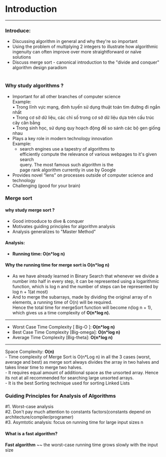 # Introduction
---  
### Introduce:  
- Discussing algorithm in general  and why they're so important  
- Using the problem of multiplying 2 integers to illustrate how algorithmic ingenuity can often improve over more straightforward or naïve solutions  
- Discuss merge sort - canonical introduction to the "divide and conquer" algorithm design paradism   
 
 
 
### Why study algorithms ?  
- Important for all other branches of computer science  
Example:   
	• Trong lĩnh vực mạng, đinh tuyến sử dụng thuật toán tìm đường đi ngắn nhất  
	• Trong cơ sở dữ liệu, các chỉ số trong cơ sở dữ liệu dựa trên cấu trúc cây cân bằng  
	• Trong sinh học, sử dụng quy hoạch động để so sánh các bộ gen giống nhau   
- Plays a key  role in modern technology innovation   
Example:   
	- search  engines use a tapestry of algorithms to  
	efficiently compute the relevance of  various webpages to it's given search  
	query.  The most famous such algorithm is the  
	page rank algorithm currently in use by  Google  
- Provides novel “lens” on processes outside of computer science and technology   
- Challenging (good for your brain)

### Merge sort
#### why study merge sort ? 
- Good introoduce to dive & conquer
- Motivates guiding principles for algorithm analysis
- Analysis generalizes to "Master Method"


#### Analysis:
- **Running time: O(n*log n)**
#### Why the running time for merge sort is O(n*log n)  
- As we have already learned in Binary Search that whenever we divide a number into half in every step, it can be represented using a logarithmic function, which is log n and the number of steps can be represented by log n + 1(at most)  
- And to merge the subarrays, made by dividing the original array of n elements, a running time of O(n) will be required.  
Hence the total time for mergeSort function will become n(log n + 1), which gives us a time complexity of **O(n*log n).**    
---
- Worst Case Time Complexity [ Big-O ]: **O(n*log n)**      
- Best Case Time Complexity [Big-omega]: **O(n*log n)**     
- Average Time Complexity [Big-theta]: **O(n*log n)**  
--- 
Space Complexity: **O(n)**  
	- Time complexity of Merge Sort is O(n*Log n) in all the 3 cases (worst, average and best) as merge sort always divides the array in two halves and takes linear time to merge two halves.  
	- It requires equal amount of additional space as the unsorted array. Hence its not at all recommended for searching large unsorted arrays.  
	- It is the best Sorting technique used for sorting Linked Lists  
### Guiding Principles for Analysis of Algorithms  
#1. Worst-case analysis  
#2. Don't pay much attention to constants factors(constants depend on architecture/compiler/programer)  
#3. Asymtotic analysis: focus on running time for large input sizes n
#### What is a fast algorithm?
**Fast algorithm** ~~ the worst-case running time  grows slowly  with the input size  


